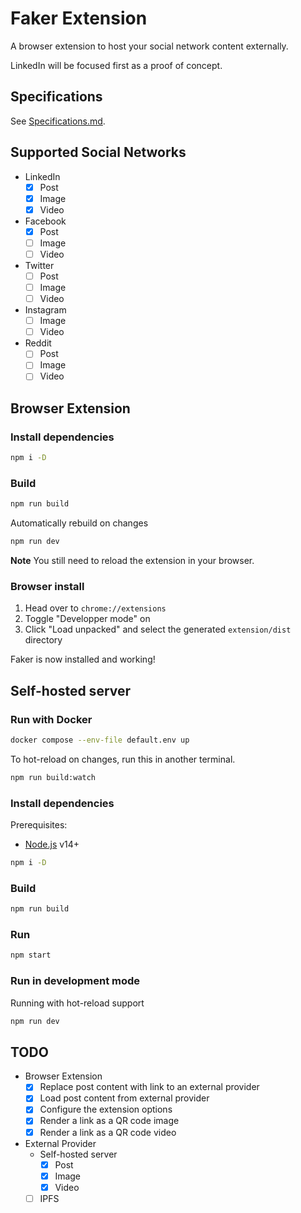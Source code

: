 # Faker Extension

A browser extension to host your social network content externally.

LinkedIn will be focused first as a proof of concept.

## Specifications

See [Specifications.md](./specifications.md).

## Supported Social Networks

- LinkedIn
  - [x] Post
  - [x] Image
  - [x] Video
- Facebook
  - [x] Post
  - [ ] Image
  - [ ] Video
- Twitter
  - [ ] Post
  - [ ] Image
  - [ ] Video
- Instagram
  - [ ] Image
  - [ ] Video
- Reddit
  - [ ] Post
  - [ ] Image
  - [ ] Video

## Browser Extension

### Install dependencies

```sh
npm i -D
```

### Build

```sh
npm run build
```

Automatically rebuild on changes

```sh
npm run dev
```

**Note** You still need to reload the extension in your browser.

### Browser install

1. Head over to `chrome://extensions`
2. Toggle "Developper mode" on
3. Click "Load unpacked" and select the generated `extension/dist` directory

Faker is now installed and working!

## Self-hosted server

### Run with Docker

```sh
docker compose --env-file default.env up
```

To hot-reload on changes, run this in another terminal.

```sh
npm run build:watch
```

### Install dependencies

Prerequisites:

- [Node.js](https://nodejs.org/) v14+

```sh
npm i -D
```

### Build

```sh
npm run build
```

### Run

```sh
npm start
```

### Run in development mode

Running with hot-reload support

```sh
npm run dev
```

## TODO

- Browser Extension
  - [x] Replace post content with link to an external provider
  - [x] Load post content from external provider
  - [x] Configure the extension options
  - [x] Render a link as a QR code image
  - [x] Render a link as a QR code video
- External Provider
  - Self-hosted server
    - [x] Post
    - [x] Image
    - [x] Video
  - [ ] IPFS
